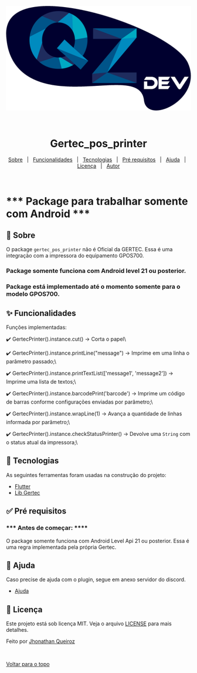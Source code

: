 <div align="center" id="top"> 
  <img src="assets/logo.png" alt="Gertec_printer" />

  &#xa0;

</div>

<h1 align="center">Gertec_pos_printer</h1>

<p align="center">
  <a href="#dart-sobre">Sobre</a> &#xa0; | &#xa0; 
  <a href="#sparkles-funcionalidades">Funcionalidades</a> &#xa0; | &#xa0;
  <a href="#rocket-tecnologias">Tecnologias</a> &#xa0; | &#xa0;
  <a href="#white_check_mark-pré-requisitos">Pré requisitos</a> &#xa0; | &#xa0;
  <a href="#checkered_flag-ajuda">Ajuda</a> &#xa0; | &#xa0;
  <a href="#memo-licença">Licença</a> &#xa0; | &#xa0;
  <a href="https://github.com/jhonathanqz" target="_blank">Autor</a>
</p>

<br>

# *** Package para trabalhar somente com Android ***

## :dart: Sobre ##

O package `gertec_pos_printer` não é Oficial da GERTEC. Essa é uma integração com a impressora do equipamento GPOS700.

### Package somente funciona com Android level 21 ou posterior.

### Package está implementado até o momento somente para o modelo GPOS700.

## :sparkles: Funcionalidades ##

Funções implementadas:

:heavy_check_mark: GertecPrinter().instance.cut() -> Corta o papel\

:heavy_check_mark: GertecPrinter().instance.printLine("message") -> Imprime em uma linha o parâmetro passado;\

:heavy_check_mark: GertecPrinter().instance.printTextList(['message1', 'message2']) -> Imprime uma lista de textos;\

:heavy_check_mark: GertecPrinter().instance.barcodePrint('barcode') -> Imprime um código de barras conforme configurações enviadas por parâmetro;\

:heavy_check_mark: GertecPrinter().instance.wrapLine(1) -> Avança a quantidade de linhas informada por parâmetro;\

:heavy_check_mark: GertecPrinter().instance.checkStatusPrinter() -> Devolve uma `String` com o status atual da impressora;\

## :rocket: Tecnologias ##

As seguintes ferramentas foram usadas na construção do projeto:

- [Flutter](https://flutter.dev/)
- [Lib Gertec](https://developer.gertec.com.br/)


## :white_check_mark: Pré requisitos ##

### *** Antes de começar: ****

O package somente funciona com Android Level Api 21 ou posterior. Essa é uma regra implementada pela própria Gertec.


## :checkered_flag: Ajuda ##

Caso precise de ajuda com o plugin, segue em anexo servidor do discord.

- [Ajuda](https://discord.gg/dH22WbgK)

## :memo: Licença ##

Este projeto está sob licença MIT. Veja o arquivo [LICENSE](LICENSE.md) para mais detalhes.


Feito por <a href="https://github.com/jhonathanqz" target="_blank">Jhonathan Queiroz</a>

&#xa0;

<a href="#top">Voltar para o topo</a>
